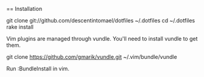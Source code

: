 == Installation

  git clone git://github.com/descentintomael/dotfiles ~/.dotfiles
  cd ~/.dotfiles
  rake install

Vim plugins are managed through vundle. You'll need to install vundle to get them.

  git clone https://github.com/gmarik/vundle.git ~/.vim/bundle/vundle
  
Run :BundleInstall in vim.

